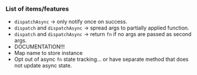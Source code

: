 ### List of items/features

- `dispatchAsync` -> only notify once on success.
- `dispatch` and `dispatchAsync` -> spread args to partially applied function.
- `dispatch` and `dispatchAsync` -> return `fn` if no args are passed as second args.
- DOCUMENTATION!!!
- Map name to store instance
- Opt out of async `fn` state tracking... or have separate method that does not update async state.
